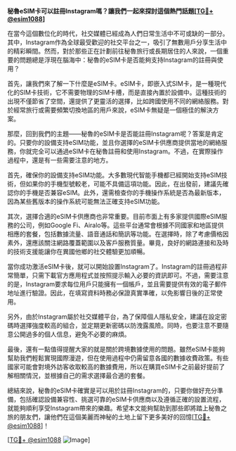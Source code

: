 **秘魯eSIM卡可以註冊Instagram嗎？讓我們一起來探討這個熱門話題[[TG💪+ @esim1088](https://t.me/s/esim1088)]**

在當今這個數位化的時代，社交媒體已經成為人們日常生活中不可或缺的一部分。其中，Instagram作為全球最受歡迎的社交平台之一，吸引了無數用戶分享生活中的精彩瞬間。然而，對於那些正在計劃前往秘魯旅行或長期居住的人來說，一個重要的問題總是浮現在腦海中：秘魯的eSIM卡是否能夠支持Instagram的註冊與使用？

首先，讓我們來了解一下什麼是eSIM卡。eSIM卡，即嵌入式SIM卡，是一種現代化的SIM卡技術，它不需要物理的SIM卡槽，而是直接內置於設備中。這種技術的出現不僅節省了空間，還提供了更靈活的選擇，比如跨國使用不同的網絡服務。對於經常旅行或需要頻繁切換地區的用戶來說，eSIM卡無疑是一個極佳的解決方案。

那麼，回到我們的主題——秘魯的eSIM卡是否能註冊Instagram呢？答案是肯定的。只要你的設備支持eSIM功能，並且你選擇的eSIM卡供應商提供當地的網絡服務，你就完全可以通過eSIM卡在秘魯註冊和使用Instagram。不過，在實際操作過程中，還是有一些需要注意的地方。

首先，確保你的設備支持eSIM功能。大多數現代智能手機都已經開始支持eSIM技術，但如果你的手機型號較老，可能不具備這項功能。因此，在出發前，建議先確認你的手機是否兼容eSIM。此外，還需檢查你的手機操作系統是否為最新版本，因為某些舊版本的操作系統可能無法正確支持eSIM功能。

其次，選擇合適的eSIM卡供應商也非常重要。目前市面上有多家提供國際eSIM服務的公司，例如Google Fi、Airalo等。這些平台通常會根據不同國家和地區提供相應的套餐，包括數據流量、語音通話和簡訊等功能。在選擇時，除了考慮價格因素外，還應該關注網路覆蓋範圍以及客戶服務質量。畢竟，良好的網路連接和及時的技術支援能讓你在異國他鄉的社交體驗更加順暢。

當你成功激活eSIM卡後，就可以開始設置Instagram了。Instagram的註冊過程非常簡單，只需下載官方應用程式並按照提示輸入必要的資訊即可。不過，需要注意的是，Instagram要求每位用戶只能擁有一個帳戶，並且需要提供有效的電子郵件地址進行驗證。因此，在填寫資料時務必保證真實準確，以免影響日後的正常使用。

另外，由於Instagram屬於社交媒體平台，為了保障個人隱私安全，建議在設定密碼時選擇強度較高的組合，並定期更新密碼以防洩露風險。同時，也要注意不要隨意公開過多的個人信息，避免不必要的麻煩。

最後，還有一點值得提醒大家的就是關於跨境數據使用的問題。雖然eSIM卡能夠幫助我們輕鬆實現國際漫遊，但在使用過程中仍需留意各國的數據收費政策。有些國家可能會對境外訪客收取較高的數據費用，所以在購買eSIM卡之前最好提前了解相關情況，並根據自己的需求選擇最合適的套餐。

總結來說，秘魯的eSIM卡確實是可以用於註冊Instagram的，只要你做好充分準備，包括確認設備兼容性、挑選可靠的eSIM卡供應商以及遵循正確的設置流程，就能夠順利享受Instagram帶來的樂趣。希望本文能夠幫助到那些即將踏上秘魯之旅的朋友們，讓他們在這個美麗而神秘的土地上留下更多美好的回憶[[TG💪+ @esim1088](https://t.me/s/esim1088)]！

[[TG💪+ @esim1088](https://t.me/s/esim1088) ![Image](https://i.postimg.cc/4NQfJmqS/Snipaste-2025-05-13-00-14-12.png)]